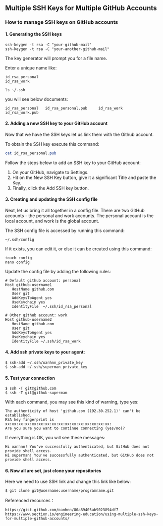 ## Multiple SSH Keys for Multiple GitHub Accounts
###  How to manage SSH keys on GitHub accounts


#### 1. Generating the SSH keys

```tsql
ssh-keygen -t rsa -C "your-github-mail"
ssh-keygen -t rsa -C "your-another-github-mail"
```

The key generator will prompt you for a file name.

Enter a unique name like:

```tsql
id_rsa_personal
id_rsa_work
```
```tsql
ls ~/.ssh
```
you will see below documents: 

```tsql
id_rsa_personal   id_rsa_personal.pub	  id_rsa_work   id_rsa_work.pub 
```  


#### 2. Adding a new SSH key to your GitHub account

Now that we have the SSH keys let us link them with the Github account.

To obtain the SSH key execute this command:

```powershell
cat id_rsa_personal.pub
```
Follow the steps below to add an SSH key to your GitHub account:

1. On your GitHub, navigate to Settings.
2. Hit on the New SSH Key button, give it a significant Title and paste the Key.
3. Finally, click the Add SSH key button.


#### 3. Creating and updating the SSH config file
Next, let us bring it all together in a config file. There are two GitHub accounts - the personal and work accounts. The personal account is the local account, and work is the global account.

The SSH config file is accessed by running this command:

```
~/.ssh/config
```

If it exists, you can edit it, or else it can be created using this command:

```
touch config
nano config
```

Update the config file by adding the following rules:

```
# Default github account: personal
Host github-username1
   HostName github.com
   User git
   AddKeysToAgent yes
   UseKeychain yes
   IdentityFile  ~/.ssh/id_rsa_personal
   
# Other github account: work
Host github-username2
   HostName github.com
   User git
   AddKeysToAgent yes
   UseKeychain yes
   IdentityFile ~/.ssh/id_rsa_work
```


#### 4. Add ssh private keys to your agent:
```
$ ssh-add ~/.ssh/oanhnn_private_key
$ ssh-add ~/.ssh/superman_private_key
```


#### 5. Test your connection
```
$ ssh -T git@github.com
$ ssh -T git@github-superman
```
With each command, you may see this kind of warning, type yes:

```
The authenticity of host 'github.com (192.30.252.1)' can't be established.
RSA key fingerprint is xx:xx:xx:xx:xx:xx:xx:xx:xx:xx:xx:xx:xx:xx:xx:xx:
Are you sure you want to continue connecting (yes/no)?
```

If everything is OK, you will see these messages:

```
Hi oanhnn! You've successfully authenticated, but GitHub does not provide shell access.
Hi superman! You've successfully authenticated, but GitHub does not provide shell access.
```


#### 6. Now all are set, just clone your repositories

Here we need to use SSH link and change this link like below:
```
$ git clone git@username:username/programname.git 
```


Referenced resources：
```
https://gist.github.com/oanhnn/80a89405ab9023894df7
https://www.section.io/engineering-education/using-multiple-ssh-keys-for-multiple-github-accounts/
```

